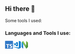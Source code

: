 ## Hi there 👋

Some tools I used:


### Languages and Tools I use:

<img align="left" alt="Typescript" width="26px" src="./assets/TS.png" />
<img align="left" alt="VSCode" width="26px" src="./assets/visual-studio-code.png" />
<img align="left" alt="VSCode" width="26px" src="./assets/nvim.png" />
<!--
**anupam-basu/anupam-basu** is a ✨ _special_ ✨ repository because its `README.md` (this file) appears on your GitHub profile.

Here are some ideas to get you started:

- 🔭 I’m currently working on ...
- 🌱 I’m currently learning ...
- 👯 I’m looking to collaborate on ...
- 🤔 I’m looking for help with ...
- 💬 Ask me about ...
- 📫 How to reach me: ...
- 😄 Pronouns: ...
- ⚡ Fun fact: ...
-->
